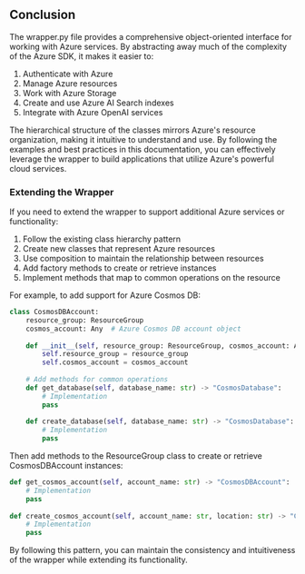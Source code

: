 ## Conclusion

The wrapper.py file provides a comprehensive object-oriented interface for working with Azure services. By abstracting away much of the complexity of the Azure SDK, it makes it easier to:

1. Authenticate with Azure
2. Manage Azure resources
3. Work with Azure Storage
4. Create and use Azure AI Search indexes
5. Integrate with Azure OpenAI services

The hierarchical structure of the classes mirrors Azure's resource organization, making it intuitive to understand and use. By following the examples and best practices in this documentation, you can effectively leverage the wrapper to build applications that utilize Azure's powerful cloud services.

### Extending the Wrapper

If you need to extend the wrapper to support additional Azure services or functionality:

1. Follow the existing class hierarchy pattern
2. Create new classes that represent Azure resources
3. Use composition to maintain the relationship between resources
4. Add factory methods to create or retrieve instances
5. Implement methods that map to common operations on the resource

For example, to add support for Azure Cosmos DB:

```python
class CosmosDBAccount:
    resource_group: ResourceGroup
    cosmos_account: Any  # Azure Cosmos DB account object
    
    def __init__(self, resource_group: ResourceGroup, cosmos_account: Any):
        self.resource_group = resource_group
        self.cosmos_account = cosmos_account
        
    # Add methods for common operations
    def get_database(self, database_name: str) -> "CosmosDatabase":
        # Implementation
        pass
        
    def create_database(self, database_name: str) -> "CosmosDatabase":
        # Implementation
        pass
```

Then add methods to the ResourceGroup class to create or retrieve CosmosDBAccount instances:

```python
def get_cosmos_account(self, account_name: str) -> "CosmosDBAccount":
    # Implementation
    pass
    
def create_cosmos_account(self, account_name: str, location: str) -> "CosmosDBAccount":
    # Implementation
    pass
```

By following this pattern, you can maintain the consistency and intuitiveness of the wrapper while extending its functionality.